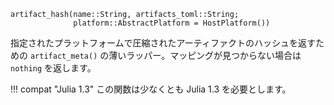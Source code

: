 ```
artifact_hash(name::String, artifacts_toml::String;
              platform::AbstractPlatform = HostPlatform())
```

指定されたプラットフォームで圧縮されたアーティファクトのハッシュを返すための `artifact_meta()` の薄いラッパー。マッピングが見つからない場合は `nothing` を返します。

!!! compat "Julia 1.3"
    この関数は少なくとも Julia 1.3 を必要とします。

